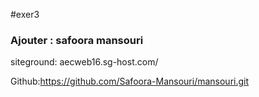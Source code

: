 
#exer3
### Ajouter : safoora mansouri
siteground:
aecweb16.sg-host.com/

Github:https://github.com/Safoora-Mansouri/mansouri.git


